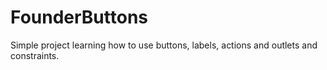 # FounderButtons
Simple project learning how to use buttons, labels, actions and outlets and constraints.
